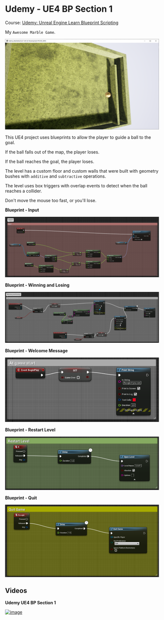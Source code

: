 # Udemy - UE4 BP Section 1

Course: [Udemy: Unreal Engine Learn Blueprint Scripting](https://www.udemy.com/course/unrealblueprint/)


My `Awesome Marble Game`.

![image_1](images/image_1.png)


This UE4 project uses blueprints to allow the player to guide a ball to the goal.

If the ball falls out of the map, the player loses.

If the ball reaches the goal, the player loses.

The level has a custom floor and custom walls that were built with geometry bushes with `additive` and `subtractive` operations.

The level uses box triggers with overlap events to detect when the ball reaches a collider.

Don't move the mouse too fast, or you'll lose.


**Blueprint - Input**

![image_2](images/image_2.png)

**Blueprint - Winning and Losing**

![image_3](images/image_3.png)

**Blueprint - Welcome Message**

![image_4](images/image_4.png)

**Blueprint - Restart Level**

![image_5](images/image_5.png)

**Blueprint - Quit**

![image_6](images/image_6.png)


## Videos

**Udemy UE4 BP Section 1**

<a href="https://www.youtube.com/watch?v=Eh68DgSvI8o">![image](https://img.youtube.com/vi/Eh68DgSvI8o/0.jpg)</a>

